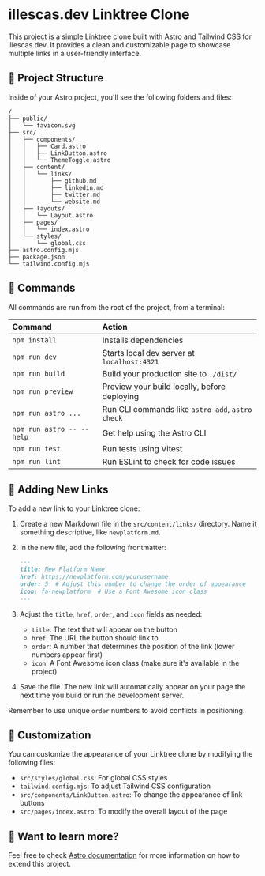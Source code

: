 # illescas.dev Linktree Clone

This project is a simple Linktree clone built with Astro and Tailwind CSS for illescas.dev. It provides a clean and customizable page to showcase multiple links in a user-friendly interface.

## 🚀 Project Structure

Inside of your Astro project, you'll see the following folders and files:

```text
/
├── public/
│   └── favicon.svg
├── src/
│   ├── components/
│   │   ├── Card.astro
│   │   ├── LinkButton.astro
│   │   └── ThemeToggle.astro
│   ├── content/
│   │   └── links/
│   │       ├── github.md
│   │       ├── linkedin.md
│   │       ├── twitter.md
│   │       └── website.md
│   ├── layouts/
│   │   └── Layout.astro
│   ├── pages/
│   │   └── index.astro
│   └── styles/
│       └── global.css
├── astro.config.mjs
├── package.json
└── tailwind.config.mjs
```

## 🧞 Commands

All commands are run from the root of the project, from a terminal:

| Command                   | Action                                           |
| :------------------------ | :----------------------------------------------- |
| `npm install`             | Installs dependencies                            |
| `npm run dev`             | Starts local dev server at `localhost:4321`      |
| `npm run build`           | Build your production site to `./dist/`          |
| `npm run preview`         | Preview your build locally, before deploying     |
| `npm run astro ...`       | Run CLI commands like `astro add`, `astro check` |
| `npm run astro -- --help` | Get help using the Astro CLI                     |
| `npm run test`            | Run tests using Vitest                           |
| `npm run lint`            | Run ESLint to check for code issues              |

## 🔗 Adding New Links

To add a new link to your Linktree clone:

1. Create a new Markdown file in the `src/content/links/` directory. Name it something descriptive, like `newplatform.md`.

2. In the new file, add the following frontmatter:

   ```markdown
   ---
   title: New Platform Name
   href: https://newplatform.com/yourusername
   order: 5  # Adjust this number to change the order of appearance
   icon: fa-newplatform  # Use a Font Awesome icon class
   ---
   ```

3. Adjust the `title`, `href`, `order`, and `icon` fields as needed:
   - `title`: The text that will appear on the button
   - `href`: The URL the button should link to
   - `order`: A number that determines the position of the link (lower numbers appear first)
   - `icon`: A Font Awesome icon class (make sure it's available in the project)

4. Save the file. The new link will automatically appear on your page the next time you build or run the development server.

Remember to use unique `order` numbers to avoid conflicts in positioning.

## 🎨 Customization

You can customize the appearance of your Linktree clone by modifying the following files:

- `src/styles/global.css`: For global CSS styles
- `tailwind.config.mjs`: To adjust Tailwind CSS configuration
- `src/components/LinkButton.astro`: To change the appearance of link buttons
- `src/pages/index.astro`: To modify the overall layout of the page

## 👀 Want to learn more?

Feel free to check [Astro documentation](https://docs.astro.build) for more information on how to extend this project.
